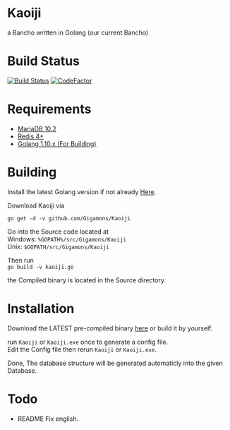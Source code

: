 # Kaoiji
a Bancho written in Golang (our current Bancho)

# Build Status
[![Build Status](https://travis-ci.org/Gigamons/Kaoiji.svg?branch=master)](https://travis-ci.org/Gigamons/Kaoiji)
[![CodeFactor](https://www.codefactor.io/repository/github/gigamons/kaoiji/badge/master)](https://www.codefactor.io/repository/github/gigamons/kaoiji/overview/master)

# Requirements
* [MariaDB 10.2](https://downloads.mariadb.org/)
* [Redis 4+](https://redis.io/download)
* [Golang 1.10.x (For Building)](https://golang.org/dl/)

# Building
Install the latest Golang version if not already [Here](https://golang.org/dl/).

Download Kaoiji via
```
go get -d -v github.com/Gigamons/Kaoiji
```

Go into the Source code located at \
Windows: `%GOPATH%/src/Gigamons/Kaoiji` \
Unix: `$GOPATH/src/Gigamons/Kaoiji`

Then run \
`go build -v kaoiji.go`

the Compiled binary is located in the Source directory.

# Installation

Download the LATEST pre-compiled binary [here](https://github.com/Gigamons/Kaoiji/releases) or build it by yourself.

run `Kaoiji` or `Kaoiji.exe` once to generate a config file. \
Edit the Config file then rerun `Kaoiji` or `Kaoiji.exe`.

Done, The database structure will be generated automaticly into the given Database.

# Todo
* README Fix english.
